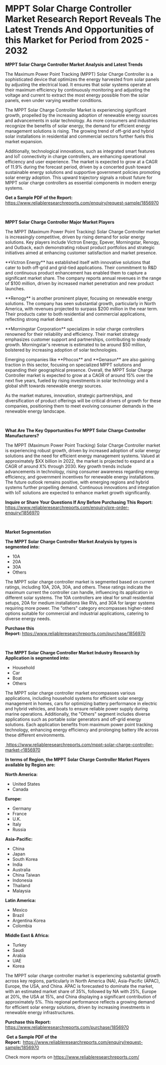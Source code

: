 <p><h1>MPPT Solar Charge Controller Market Research Report Reveals The Latest Trends And Opportunities of this Market for Period from 2025 - 2032</h1></p><p><strong>MPPT Solar Charge Controller Market Analysis and Latest Trends</strong></p>
<p><p>The Maximum Power Point Tracking (MPPT) Solar Charge Controller is a sophisticated device that optimizes the energy harvested from solar panels by adjusting the electrical load. It ensures that solar systems operate at their maximum efficiency by continuously monitoring and adjusting the voltage and current to extract the most energy possible from the solar panels, even under varying weather conditions.</p><p>The MPPT Solar Charge Controller Market is experiencing significant growth, propelled by the increasing adoption of renewable energy sources and advancements in solar technology. As more consumers and industries recognize the benefits of solar energy, the demand for efficient energy management solutions is rising. The growing trend of off-grid and hybrid solar installations in residential and commercial sectors further fuels this market expansion.</p><p>Additionally, technological innovations, such as integrated smart features and IoT connectivity in charge controllers, are enhancing operational efficiency and user experience. The market is expected to grow at a CAGR of 11.9% during the forecast period, driven by a concerted push toward sustainable energy solutions and supportive government policies promoting solar energy adoption. This upward trajectory signals a robust future for MPPT solar charge controllers as essential components in modern energy systems.</p></p>
<p><strong>Get a Sample PDF of the Report:&nbsp;</strong> <a href="https://www.reliableresearchreports.com/enquiry/request-sample/1856970?utm_campaign=2181&utm_medium=2&utm_source=Github&utm_content=ia&utm_term=13022025&utm_id=mppt-solar-charge-controller">https://www.reliableresearchreports.com/enquiry/request-sample/1856970</a></p>
<p>&nbsp;</p>
<p><strong>MPPT Solar Charge Controller Major Market Players</strong></p>
<p><p>The MPPT (Maximum Power Point Tracking) Solar Charge Controller market is increasingly competitive, driven by rising demand for solar energy solutions. Key players include Victron Energy, Epever, Morningstar, Renogy, and Outback, each demonstrating robust product portfolios and strategic initiatives aimed at enhancing customer satisfaction and market presence.</p><p>**Victron Energy** has established itself with innovative solutions that cater to both off-grid and grid-tied applications. Their commitment to R&D and continuous product enhancement has enabled them to capture a significant market share. The company reports annual revenues in the range of $100 million, driven by increased market penetration and new product launches.</p><p>**Renogy** is another prominent player, focusing on renewable energy solutions. The company has seen substantial growth, particularly in North America, with revenues projected to surpass $200 million in the near term. Their products cater to both residential and commercial applications, reflecting strong market demand.</p><p>**Morningstar Corporation** specializes in solar charge controllers renowned for their reliability and efficiency. Their market strategy emphasizes customer support and partnerships, contributing to steady growth. Morningstar's revenue is estimated to be around $50 million, bolstered by increasing adoption of solar technologies.</p><p>Emerging companies like **Phocos** and **Genasun** are also gaining traction in this sector, focusing on specialized MPPT solutions and expanding their geographical presence. Overall, the MPPT Solar Charge Controller market is expected to grow at a CAGR of around 15% over the next five years, fueled by rising investments in solar technology and a global shift towards renewable energy sources.</p><p>As the market matures, innovation, strategic partnerships, and diversification of product offerings will be critical drivers of growth for these companies, positioning them to meet evolving consumer demands in the renewable energy landscape.</p></p>
<p>&nbsp;</p>
<p><strong>What Are The Key Opportunities For MPPT Solar Charge Controller Manufacturers?</strong></p>
<p><p>The MPPT (Maximum Power Point Tracking) Solar Charge Controller market is experiencing robust growth, driven by increased adoption of solar energy solutions and the need for efficient energy management systems. Valued at approximately $XX billion in 2022, the market is projected to expand at a CAGR of around X% through 2030. Key growth trends include advancements in technology, rising consumer awareness regarding energy efficiency, and government incentives for renewable energy installations. The future outlook remains positive, with emerging regions and hybrid systems further propelling demand. Continuous innovations and integration with IoT solutions are expected to enhance market growth significantly.</p></p>
<p><strong>Inquire or Share Your Questions If Any Before Purchasing This Report:</strong> <a href="https://www.reliableresearchreports.com/enquiry/pre-order-enquiry/1856970?utm_campaign=2181&utm_medium=2&utm_source=Github&utm_content=ia&utm_term=13022025&utm_id=mppt-solar-charge-controller">https://www.reliableresearchreports.com/enquiry/pre-order-enquiry/1856970</a></p>
<p>&nbsp;</p>
<p><strong>Market Segmentation</strong></p>
<p><strong>The MPPT Solar Charge Controller Market Analysis by types is segmented into:</strong></p>
<p><ul><li>10A</li><li>20A</li><li>30A</li><li>Others</li></ul></p>
<p><p>The MPPT solar charge controller market is segmented based on current ratings, including 10A, 20A, 30A, and others. These ratings indicate the maximum current the controller can handle, influencing its application in different solar systems. The 10A controllers are ideal for small residential setups, 20A for medium installations like RVs, and 30A for larger systems requiring more power. The "others" category encompasses higher-rated options suitable for commercial and industrial applications, catering to diverse energy needs.</p></p>
<p><strong>Purchase this Report:&nbsp;</strong><a href="https://www.reliableresearchreports.com/purchase/1856970?utm_campaign=2181&utm_medium=2&utm_source=Github&utm_content=ia&utm_term=13022025&utm_id=mppt-solar-charge-controller">https://www.reliableresearchreports.com/purchase/1856970</a></p>
<p>&nbsp;</p>
<p><strong>The MPPT Solar Charge Controller Market Industry Research by Application is segmented into:</strong></p>
<p><ul><li>Household</li><li>Car</li><li>Boat</li><li>Others</li></ul></p>
<p><p>The MPPT solar charge controller market encompasses various applications, including household systems for efficient solar energy management in homes, cars for optimizing battery performance in electric and hybrid vehicles, and boats to ensure reliable power supply during marine operations. Additionally, the "Others" segment includes diverse applications such as portable solar generators and off-grid energy solutions. Each application benefits from maximum power point tracking technology, enhancing energy efficiency and prolonging battery life across these different environments.</p></p>
<p><a href="https://www.reliableresearchreports.com/mppt-solar-charge-controller-market-r1856970?utm_campaign=2181&utm_medium=2&utm_source=Github&utm_content=ia&utm_term=13022025&utm_id=mppt-solar-charge-controller">&nbsp;https://www.reliableresearchreports.com/mppt-solar-charge-controller-market-r1856970</a></p>
<p><strong>In terms of Region, the MPPT Solar Charge Controller Market Players available by Region are:</strong></p>
<p>
    <p> <strong> North America: </strong>
        <ul>
            <li>United States</li>
            <li>Canada</li>
        </ul>
        </p> 
    <p> <strong> Europe: </strong>
        <ul>
            <li>Germany</li>
            <li>France</li>
            <li>U.K.</li>
            <li>Italy</li>
            <li>Russia</li>
        </ul>
        </p> 
    <p> <strong> Asia-Pacific: </strong>
        <ul>
            <li>China</li>
            <li>Japan</li>
            <li>South Korea</li>
            <li>India</li>
            <li>Australia</li>
            <li>China Taiwan</li>
            <li>Indonesia</li>
            <li>Thailand</li>
            <li>Malaysia</li>
        </ul>
        </p> 
    <p> <strong> Latin America: </strong>
        <ul>
            <li>Mexico</li>
            <li>Brazil</li>
            <li>Argentina Korea</li>
            <li>Colombia</li>
        </ul>
        </p> 
    <p> <strong> Middle East & Africa: </strong>
        <ul>
            <li>Turkey</li>
            <li>Saudi</li>
            <li>Arabia</li>
            <li>UAE</li>
            <li>Korea</li>
        </ul>
    </p>
    </p>
<p><p>The MPPT solar charge controller market is experiencing substantial growth across key regions, particularly in North America (NA), Asia-Pacific (APAC), Europe, the USA, and China. APAC is forecasted to dominate the market, with an estimated market share of 35%, followed by NA with 25%, Europe at 20%, the USA at 15%, and China displaying a significant contribution of approximately 5%. This regional performance reflects a growing demand for efficient solar energy solutions, driven by increasing investments in renewable energy infrastructures.</p></p>
<p><strong>Purchase this Report: </strong><a href="https://www.reliableresearchreports.com/purchase/1856970?utm_campaign=2181&utm_medium=2&utm_source=Github&utm_content=ia&utm_term=13022025&utm_id=mppt-solar-charge-controller">https://www.reliableresearchreports.com/purchase/1856970</a></p>
<p>&nbsp;<strong>Get a Sample PDF of the Report:&nbsp;&nbsp;</strong><a href="https://www.reliableresearchreports.com/enquiry/request-sample/1856970?utm_campaign=2181&utm_medium=2&utm_source=Github&utm_content=ia&utm_term=13022025&utm_id=mppt-solar-charge-controller">https://www.reliableresearchreports.com/enquiry/request-sample/1856970</a></p>
<p><strong></strong></p>
<p>Check more reports on <a href="https://www.reliableresearchreports.com/?utm_campaign=2181&utm_medium=2&utm_source=Github&utm_content=ia&utm_term=13022025&utm_id=mppt-solar-charge-controller">https://www.reliableresearchreports.com/</a></p>
